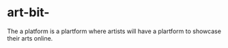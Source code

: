 # art-bit-
The a platform is a plartform where artists will have a plartform to showcase their arts online.
